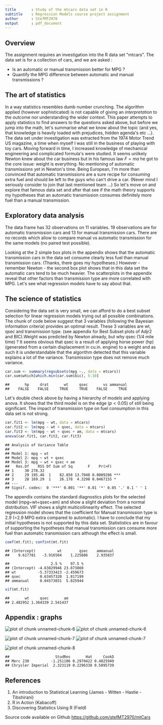 ```yaml
---
title       : Study of the mtcars data set in R
subtitle    : Regression Models course project assignment
author      : StefMT2970
output      : pdf_document
---
```




## Overview
The assignment requires an investigation into the R data set "mtcars".
The data set is for a collection of cars, and we are asked :

- Is an automatic or manual transmission better for MPG ?
- Quantify the MPG difference between automatic and manual transmissions ?

## The art of statistics
In a way statistics resembles dumb number crunching. The algorithm applied (however sophisticated) is not capable of giving an *interpretation* to the outcome nor understanding the wider context. This paper attempts to apply statistics to find answers to the questions asked above, but before we jump into the math, let's summarise what we know about the topic (and yes, that knowledge is heavily loaded with prejudices, hidden agenda's etc ...).
The data set under investigation was extracted from the 1974 Motor Trend US magazine, a time when myself I was still in the business of playing with toy cars. Moving forward in time, I increased knowledge of mechanical engineering and complicated formula's were studied. It seems unlikely Newton knew about the car business but in his famous law $F=ma$ he got to the core issue: weight is everything. No mentioning of automatic transmissions yet in Newton's time. Being European, I'm more than convinced that automatic transmissions are a sure recipe for consuming extra fuel and should be left to the guys who can't drive a car. (Never mind I seriously consider to join that last mentioned team ...)
So let's move on and explore that famous data set and after that see if the math theory supports my hypotheses that an automatic transmission consumes definitely more fuel than a manual transmission.


## Exploratory data analysis
The data frame has 32 observations on 11 variables. 19 observations are for automatic transmission cars and 13 for manual transmission cars. There are no records which allow to compare manual vs automatic transmission for the same models (no paired test possible).

Looking at the 2 simple box plots in the appendix shows that the automatic transmission cars in the data set consume clearly less fuel than manual transmission cars. (Thanks, there goes my hypotheses.) However - remember Newton - the second box plot shows that in this data set the automatic cars tend to be much heavier. The scatterplots in the appendix reveal that other factors than transmission type are more correlated with MPG. Let's see what regression models have to say about that.

## The science of statistics
Considering the data set is very small, we can afford to do a best subset selection for linear regression models trying out all possible combinations.
The chunk of code below suggest that 3 variables (following the Bayesian information criteria) provides an optimal result. These 3 variables are wt, qsec and transmission type. (see appendix for Best Subset plots of Adjr2 and BIC).Weight was predicted by Newton already, but why qsec (1/4 mile time) ? It seems obvious that qsec is a result of applying horse power (hp) (generated from a certain displacement in cu.in. engine) to a weight and as such it is understandable that the algorithm detected that this variable explains a lot of the variance. Transmission type does not remove much variance.

```r
car.sum <- summary(regsubsets(mpg ~., data = mtcars))
car.sum$which[which.min(car.sum$bic), 5:10]
```

```
##       hp     drat       wt     qsec       vs ammanual 
##    FALSE    FALSE     TRUE     TRUE    FALSE     TRUE
```

Let's double check above by having a hierarchy of models and applying anova. It shows that the third model is on the edge ($p < 0.05$) of still being significant. The impact of transmission type on fuel consumption in this data set is not strong.

```r
car.fit1 <- lm(mpg ~ wt, data = mtcars)
car.fit2 <- lm(mpg ~ wt + qsec, data = mtcars)
car.fit3 <- lm(mpg ~ wt + qsec + am, data = mtcars)
anova(car.fit1, car.fit2, car.fit3)
```

```
## Analysis of Variance Table
## 
## Model 1: mpg ~ wt
## Model 2: mpg ~ wt + qsec
## Model 3: mpg ~ wt + qsec + am
##   Res.Df    RSS Df Sum of Sq       F    Pr(>F)    
## 1     30 278.32                                   
## 2     29 195.46  1    82.858 13.7048 0.0009286 ***
## 3     28 169.29  1    26.178  4.3298 0.0467155 *  
## ---
## Signif. codes:  0 '***' 0.001 '**' 0.01 '*' 0.05 '.' 0.1 ' ' 1
```





The appendix contains the standard diagnostics plots for the selected model (mpg~wt+qsec+am) and show a slight deviation from a normal distribution. VIF shows a slight multicollinearity effect. The selected regression model shows that the coefficient for Manual transmission type is 2.9 (=2.9 MPG extra compared to automatic). 
I have to conclude that my initial hypotheses is not supported by this data set. Statististics are in favour of supporting the hypotheses that manual transmission cars consume more fuel than automatic transmission cars although the effect is small.

```r
coef(mt.fit); confint(mt.fit) 
```

```
## (Intercept)          wt        qsec    ammanual 
##    9.617781   -3.916504    1.225886    2.935837
```

```
##                   2.5 %    97.5 %
## (Intercept) -4.63829946 23.873860
## wt          -5.37333423 -2.459673
## qsec         0.63457320  1.817199
## ammanual     0.04573031  5.825944
```

```r
vif(mt.fit)
```

```
##       wt     qsec       am 
## 2.482952 1.364339 2.541437
```

## Appendix : graphs
![plot of chunk unnamed-chunk-6](figure/unnamed-chunk-6-1.png) ![plot of chunk unnamed-chunk-6](figure/unnamed-chunk-6-2.png) 


![plot of chunk unnamed-chunk-7](figure/unnamed-chunk-7-1.png) ![plot of chunk unnamed-chunk-7](figure/unnamed-chunk-7-2.png) 



![plot of chunk unnamed-chunk-8](figure/unnamed-chunk-8-1.png) 

```
##                     StudRes       Hat     CookD
## Merc 230          -1.251106 0.2970422 0.4025949
## Chrysler Imperial  2.323119 0.2296338 0.5895739
```

## References

1. An introduction to Statistical Learning (James - Witten - Hastie - Tibshirani)
2. R in Action (Kabacoff)
3. Discovering Statistics Using R (Field)

Source code available on Github https://github.com/stefMT2970/mtCars
